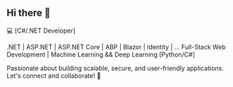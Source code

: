 ## Hi there 👋

💻 [C#/.NET Developer]

.NET | ASP.NET | ASP.NET Core | ABP | Blazor | Identity | ... 
Full-Stack Web Development | Machine Learning && Deep Learning [Python/C#]

Passionate about building scalable, secure, and user-friendly applications. Let's connect and collaborate! 🚀
